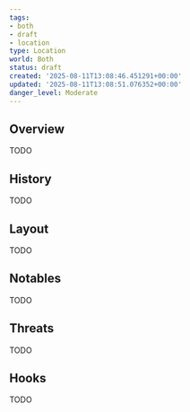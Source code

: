 ```yaml
---
tags:
- both
- draft
- location
type: Location
world: Both
status: draft
created: '2025-08-11T13:08:46.451291+00:00'
updated: '2025-08-11T13:08:51.076352+00:00'
danger_level: Moderate
---
```



## Overview

TODO
## History

TODO
## Layout

TODO
## Notables

TODO
## Threats

TODO
## Hooks

TODO
